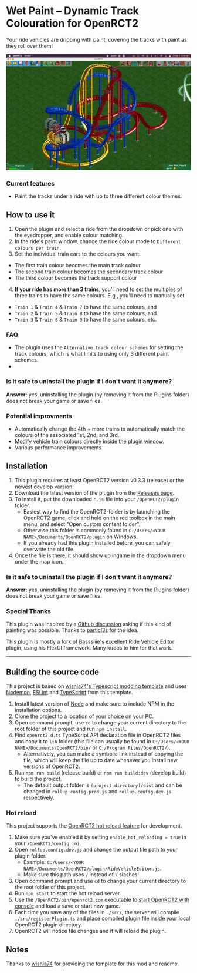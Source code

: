 # Wet Paint – Dynamic Track Colouration for OpenRCT2

Your ride vehicles are dripping with paint, covering the tracks with paint as they roll over them!

![(Gif of train repainting the)](https://github.com/ltsSmitty/OpenRCT2-RideVehicleEditor/blob/1e7d94cb9b6d7103e5d82efc84d930bd8ddbac12/img/vertical-painter.gif)

### Current features
- Paint the tracks under a ride with up to three different colour themes.

## How to use it
1. Open the plugin and select a ride from the dropdown or pick one with the eyedropper, and enable colour matching.
2. In the ride's paint window, change the ride colour mode to `Different colours per train`.
3. Set the individual train cars to the colours you want:
  - The first train colour becomes the main track colour
  - The second train colour becomes the secondary track colour
  - The third colour becomes the track support colour
4. **If your ride has more than 3 trains**, you'll need to set the multiples of three trains to have the same colours. E.g., you'll need to manually set
* `Train 1` & `Train 4` & `Train 7` to have the same colours, and
* `Train 2` & `Train 5` & `Train 8` to have the same colours, and
* `Train 3` & `Train 6` & `Train 9` to have the same colours, etc.

### FAQ
- The plugin uses the `Alternative track colour schemes` for setting the track colours, which is what limits to using only 3 different paint schemes.
-
###  Is it safe to uninstall the plugin if I don't want it anymore?
**Answer:** yes, uninstalling the plugin (by removing it from the Plugins folder) does not break your game or save files.


### Potential improvments
- Automatically change the 4th + more trains to automatically match the colours of the associated 1st, 2nd, and 3rd.
- Modify vehicle train colours directly inside the plugin window.
- Various performance improvements

## Installation

1. This plugin requires at least OpenRCT2 version v0.3.3 (release) or the newest develop version.
2. Download the latest version of the plugin from the [Releases page](https://github.com/Basssiiie/OpenRCT2-RideVehicleEditor/releases).
3. To install it, put the downloaded `*.js` file into your `/OpenRCT2/plugin` folder.
    - Easiest way to find the OpenRCT2-folder is by launching the OpenRCT2 game, click and hold on the red toolbox in the main menu, and select "Open custom content folder".
    - Otherwise this folder is commonly found in `C:/Users/<YOUR NAME>/Documents/OpenRCT2/plugin` on Windows.
    - If you already had this plugin installed before, you can safely overwrite the old file.
4. Once the file is there, it should show up ingame in the dropdown menu under the map icon.

###  Is it safe to uninstall the plugin if I don't want it anymore?
**Answer:** yes, uninstalling the plugin (by removing it from the Plugins folder) does not break your game or save files.

### Special Thanks

This plugin was inspired by a [Github discussion](https://github.com/OpenRCT2/OpenRCT2/discussions/19290) asking if this kind of painting was possible. Thanks to [particl3s](https://github.com/particl3s) for the idea.

This plugin is mostly a fork of [Basssiiie's](https://github.com/Basssiiie/OpenRCT2-RideVehicleEditor) excellent Ride Vehicle Editor plugin, using his FlexUI framework. Many kudos to him for that work.

---

## Building the source code

This project is based on [wisnia74's Typescript modding template](https://github.com/wisnia74/openrct2-typescript-mod-template) and uses [Nodemon](https://nodemon.io/), [ESLint](https://eslint.org/) and [TypeScript](https://www.typescriptlang.org/) from this template.

1. Install latest version of [Node](https://nodejs.org/en/) and make sure to include NPM in the installation options.
2. Clone the project to a location of your choice on your PC.
3. Open command prompt, use `cd` to change your current directory to the root folder of this project and run `npm install`.
4. Find `openrct2.d.ts` TypeScript API declaration file in OpenRCT2 files and copy it to `lib` folder (this file can usually be found in `C:/Users/<YOUR NAME>/Documents/OpenRCT2/bin/` or `C:/Program Files/OpenRCT2/`).
    - Alternatively, you can make a symbolic link instead of copying the file, which will keep the file up to date whenever you install new versions of OpenRCT2.
5. Run `npm run build` (release build) or `npm run build:dev` (develop build) to build the project.
    - The default output folder is `(project directory)/dist` and can be changed in `rollup.config.prod.js` and `rollup.config.dev.js` respectively.

### Hot reload

This project supports the [OpenRCT2 hot reload feature](https://github.com/OpenRCT2/OpenRCT2/blob/master/distribution/scripting.md#writing-scripts) for development.

1. Make sure you've enabled it by setting `enable_hot_reloading = true` in your `/OpenRCT2/config.ini`.
2. Open `rollup.config.dev.js` and change the output file path to your plugin folder.
    - Example: `C:/Users/<YOUR NAME>/Documents/OpenRCT2/plugin/RideVehicleEditor.js`.
    - Make sure this path uses `/` instead of `\` slashes!
3. Open command prompt and use `cd` to change your current directory to the root folder of this project.
4. Run `npm start` to start the hot reload server.
5. Use the `/OpenRCT2/bin/openrct2.com` executable to [start OpenRCT2 with console](https://github.com/OpenRCT2/OpenRCT2/blob/master/distribution/scripting.md#writing-scripts) and load a save or start new game.
6. Each time you save any of the files in `./src/`, the server will compile `./src/registerPlugin.ts` and place compiled plugin file inside your local OpenRCT2 plugin directory.
7. OpenRCT2 will notice file changes and it will reload the plugin.

## Notes

Thanks to [wisnia74](https://github.com/wisnia74/openrct2-typescript-mod-template) for providing the template for this mod and readme.
